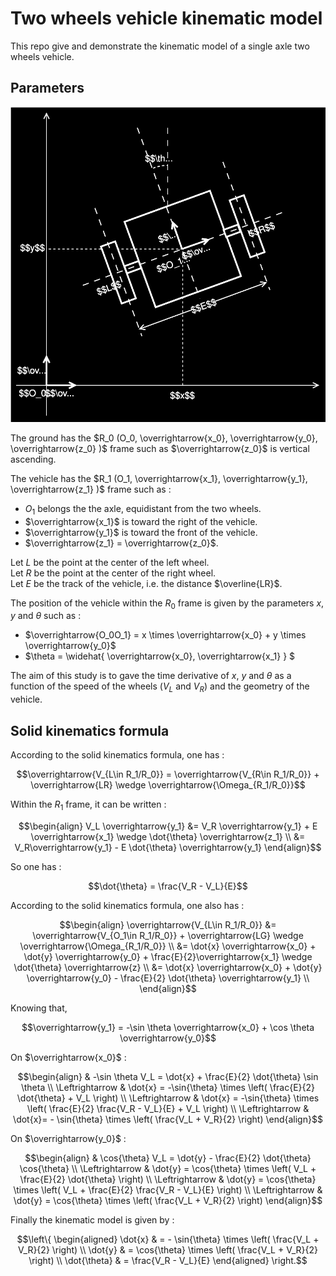 # Two wheels vehicle kinematic model

This repo give and demonstrate the kinematic model of a single axle two wheels vehicle.

## Parameters

<img src="pictures/frame_and_bot.svg" alt="frame and bot" />


The ground has the $R_0 (O_0, \overrightarrow{x_0}, \overrightarrow{y_0}, \overrightarrow{z_0} )$ frame such as $\overrightarrow{z_0}$ is vertical ascending.

The vehicle has the $R_1 (O_1, \overrightarrow{x_1}, \overrightarrow{y_1}, \overrightarrow{z_1} )$ frame such as :
* $O_1$ belongs the the axle, equidistant from the two wheels.
* $\overrightarrow{x_1}$ is toward the right of the vehicle.
* $\overrightarrow{y_1}$ is toward the front of the vehicle.
* $\overrightarrow{z_1} = \overrightarrow{z_0}$.

Let $L$ be the point at the center of the left wheel.  
Let $R$ be the point at the center of the right wheel.  
Let $E$ be the track of the vehicle, i.e. the distance $\overline{LR}$.

The position of the vehicle within the $R_0$ frame is given by the parameters $x$, $y$ and $\theta$ such as :
* $\overrightarrow{O_0O_1} = x \times \overrightarrow{x_0} + y \times \overrightarrow{y_0}$
* $\theta = \widehat{ \overrightarrow{x_0}, \overrightarrow{x_1} } $

The aim of this study is to gave the time derivative of $x$, $y$ and $\theta$ as a function of the speed of the wheels ($V_L$ and $V_R$) and the geometry of the vehicle.

## Solid kinematics formula

According to the solid kinematics formula, one has :
```math
\overrightarrow{V_{L\in R_1/R_0}} = \overrightarrow{V_{R\in R_1/R_0}} + \overrightarrow{LR} \wedge \overrightarrow{\Omega_{R_1/R_0}}
```

Within the $R_1$ frame, it can be written :
```math
\begin{align}
V_L \overrightarrow{y_1} &= V_R \overrightarrow{y_1} + E \overrightarrow{x_1} \wedge \dot{\theta} \overrightarrow{z_1} \\
&= V_R\overrightarrow{y_1} - E \dot{\theta} \overrightarrow{y_1} 
\end{align}
```

So one has :
```math
\dot{\theta} = \frac{V_R - V_L}{E}
```

According to the solid kinematics formula, one also has :

```math
\begin{align}
\overrightarrow{V_{L\in R_1/R_0}} &= \overrightarrow{V_{O_1\in R_1/R_0}} + \overrightarrow{LG} \wedge \overrightarrow{\Omega_{R_1/R_0}} \\
&= \dot{x} \overrightarrow{x_0} + \dot{y} \overrightarrow{y_0} + \frac{E}{2}\overrightarrow{x_1} \wedge \dot{\theta} \overrightarrow{z} \\
&= \dot{x} \overrightarrow{x_0} + \dot{y} \overrightarrow{y_0} - \frac{E}{2} \dot{\theta} \overrightarrow{y_1} \\
\end{align}
```

Knowing that,
```math
\overrightarrow{y_1} = -\sin \theta \overrightarrow{x_0} + \cos \theta \overrightarrow{y_0}
```

On $\overrightarrow{x_0}$ :

```math
\begin{align}
& -\sin \theta V_L = \dot{x} + \frac{E}{2} \dot{\theta} \sin \theta \\
\Leftrightarrow & \dot{x} = -\sin{\theta} \times \left( \frac{E}{2} \dot{\theta}  + V_L \right) \\
\Leftrightarrow & \dot{x} = -\sin{\theta} \times \left( \frac{E}{2} \frac{V_R - V_L}{E}  + V_L \right) \\
\Leftrightarrow & \dot{x}= - \sin{\theta} \times \left( \frac{V_L + V_R}{2} \right)
\end{align}
```

On $\overrightarrow{y_0}$ :

```math

```

```math
\begin{align}
& \cos{\theta} V_L = \dot{y} - \frac{E}{2} \dot{\theta} \cos{\theta} \\
\Leftrightarrow & \dot{y} = \cos{\theta} \times \left(  V_L + \frac{E}{2} \dot{\theta}  \right) \\
\Leftrightarrow & \dot{y} = \cos{\theta} \times \left(  V_L + \frac{E}{2} \frac{V_R - V_L}{E}  \right) \\
\Leftrightarrow & \dot{y} = \cos{\theta} \times \left(   \frac{V_L + V_R}{2}  \right)
\end{align}
```

Finally the kinematic model is given by :
```math
\left\{
\begin{aligned} 
\dot{x} & = - \sin{\theta} \times \left( \frac{V_L + V_R}{2} \right) \\
\dot{y} & =  \cos{\theta} \times \left(   \frac{V_L + V_R}{2}  \right) \\
\dot{\theta} & = \frac{V_R - V_L}{E}
\end{aligned} 
\right.
```

